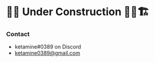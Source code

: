# 🚧🔨 Under Construction 👷‍♂️🏗

<!--### Projects I Have Worked On

- Erie County Technical School
  - [Snack Cart Website](https://ects-computerprogramming.com/ECTSSnackCart/)
    - A page in which users can order from a Snack Cart that goes around ECTS.
  - [Help Board](https://ects-computerprogramming.com/ClassCompanions/DigitalHelpBoard/)
    - In our lab, we have a help board in which students can request help from the instructor and other students.
- Other School Projects
  - [Plant Cell Model](https://app.codingrooms.com/w/Z8IfveBlMdUe)
    - A 2D model of a plant cell created with Java. May show up on Github eventually.
  - [DNA Model](https://ballsmp.ddns.net/other/school-projects/biology/DNA_model/)
    - A 3D model of DNA generated with Three.js. Code is featured here on my Github.
    - (sorry if the website isn't running)
- Personal Projects
  - Many, many, scripts and Discord bots.
  - Some of this misc work is over on my [Replit](https://replit.com/@ketamine0389) (i dont know how to make them visible)-->

<!-- # Introduction
Howdy howdy ho, I'm @ketamine0389.
<br>
<code>code</code>

# Information

## Language Experience
I'm most experienced in Java, JavaScript, PHP, and VB.net (SQL too, but that doesn't really count).

## Current Work

Working on learning more PHP security as well as diving into HTML5's WebSocket api.

## Links
- [Website](http://ballsmp.ddns.net/)
- [Discord Server](https://discord.gg/mwwzq3C)
- Portfolio (not yet uploaded) -->

### Contact

- ketamine#0389 on Discord
- ketamine0389@gmail.com

<!---
- 👋 Hi, I’m @ketamine0389
- 👀 I’m interested in ...
- 🌱 I’m currently learning ...
- 💞️ I’m looking to collaborate on ...
- 📫 How to reach me ...
--->
<!---
ketamine0389/ketamine0389 is a ✨ special ✨ repository because its `README.md` (this file) appears on your GitHub profile.
You can click the Preview link to take a look at your changes.
--->
